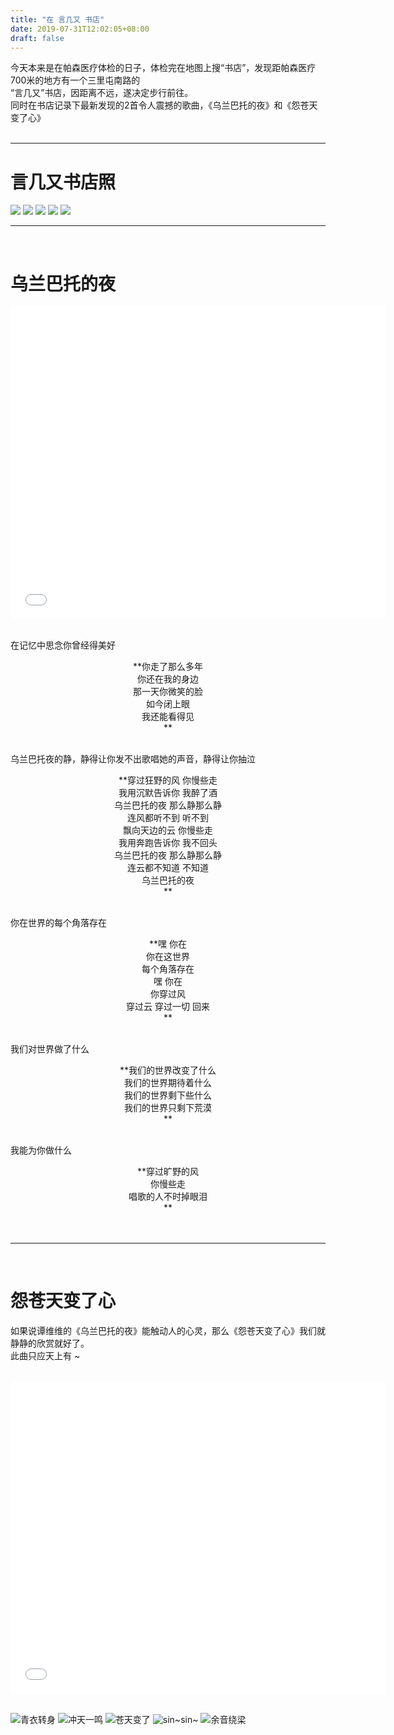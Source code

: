 ```yaml
---
title: "在 言几又 书店"
date: 2019-07-31T12:02:05+08:00
draft: false
---
```


今天本来是在帕森医疗体检的日子，体检完在地图上搜“书店”，发现距帕森医疗700米的地方有一个三里屯南路的<br>
“言几又”书店，因距离不远，遂决定步行前往。<br>
同时在书店记录下最新发现的2首令人震撼的歌曲，《乌兰巴托的夜》和《怨苍天变了心》<br><br>

***

# 言几又书店照

![](/yanjiyou/1.JPG "")
![](/yanjiyou/2.JPG "")
![](/yanjiyou/3.JPG "")
![](/yanjiyou/4.JPG "")
![](/yanjiyou/5.JPG "")<br>

***
<br>

# 乌兰巴托的夜
<center> 
<iframe src="//player.bilibili.com/player.html?aid=10658847&cid=17593238&page=1"  width="600" height="500" align="middle" scrolling="no" border="1" frameborder="no" framespacing="0" allowfullscreen="true"> </iframe>
</center ><br>

在记忆中思念你曾经得美好
<center> 
**你走了那么多年<br>
你还在我的身边<br>
那一天你微笑的脸<br>
如今闭上眼<br>
我还能看得见<br>**
</center ><br>

乌兰巴托夜的静，静得让你发不出歌唱她的声音，静得让你抽泣
<center> 
**穿过狂野的风 你慢些走<br>
我用沉默告诉你 我醉了酒<br>
乌兰巴托的夜 那么静那么静<br>
连风都听不到 听不到<br>
飘向天边的云 你慢些走<br>
我用奔跑告诉你 我不回头<br>
乌兰巴托的夜 那么静那么静<br>
连云都不知道 不知道<br>
乌兰巴托的夜<br>**
</center ><br>


你在世界的每个角落存在
<center> 
**嘿 你在<br>
你在这世界<br>
每个角落存在<br>
嘿 你在<br>
你穿过风<br>
穿过云 穿过一切 回来<br>**
</center ><br>

我们对世界做了什么
<center> 
**我们的世界改变了什么<br>
我们的世界期待着什么<br>
我们的世界剩下些什么<br>
我们的世界只剩下荒漠<br>**
</center ><br>

我能为你做什么
<center> 
**穿过旷野的风<br>
你慢些走<br>
唱歌的人不时掉眼泪<br>**
</center ><br><br>

***
<br>

# 怨苍天变了心
如果说谭维维的《乌兰巴托的夜》能触动人的心灵，那么《怨苍天变了心》我们就静静的欣赏就好了。<br>
此曲只应天上有 ~ <br><br>

<center> 
<iframe src="//player.bilibili.com/player.html?aid=16925258&cid=74681816&page=1"  width="600" height="500" align="middle" scrolling="yes" border="1" frameborder="no" framespacing="0" allowfullscreen="true"> </iframe>
</center >
<br>

![青衣转身](/yanjiyou/1.png "")
![冲天一鸣](/yanjiyou/2.png "")
![苍天变了](/yanjiyou/3.png "")
![sin~sin~](/yanjiyou/4.png "")
![余音绕梁](/yanjiyou/5.png "")


